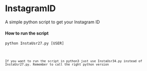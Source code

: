 InstagramID
===========

A simple python script to get your Instagram ID

<h4>How to run the script</h4>

<p><code>python InstaUsr27.py [USER] <code></p>

<p>If you want to run the script in python3 just use InstaUsr34.py instead of InstaUsr27.py. Remember to call the right python version</p>
